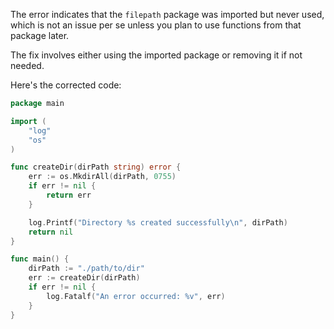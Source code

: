 The error indicates that the `filepath` package was imported but never used, which is not an issue per se unless you plan to use functions from that package later.

The fix involves either using the imported package or removing it if not needed.

Here's the corrected code:
```go
package main

import (
	"log"
	"os"
)

func createDir(dirPath string) error {
	err := os.MkdirAll(dirPath, 0755)
	if err != nil {
		return err
	}

	log.Printf("Directory %s created successfully\n", dirPath)
	return nil
}

func main() {
	dirPath := "./path/to/dir"
	err := createDir(dirPath)
	if err != nil {
		log.Fatalf("An error occurred: %v", err)
	}
}
```
